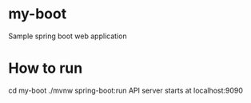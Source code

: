 # my-boot
Sample spring boot web application

# How to run
cd my-boot
./mvnw spring-boot:run
API server starts at localhost:9090
